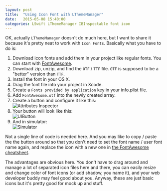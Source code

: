 ```yaml
---
layout: post
title:  "Using Icon Font with LThemeManager"
date:   2015-05-08 15:40:00
categories: LSwift LThemeManager IBInspectable font icon
---
```


OK, actually `LThemeManager` doesn't do much here, but I want to share it because it's pretty neat to work with `Icon Fonts`. Basically what you have to do is:

1. Download icon fonts and add them in your project like regular fonts. You can start with [FontAwesome][fontawesome].
  1. Download zip, unzip, and find the `OTF` / `TTF` file. `OTF` is supposed to be a "better" version than `TTF`.
  1. Install the font in your OS X.
  1. Drag the font file into your project in Xcode.
  1. Create a `Fonts provided by application` key in your info.plist file.
  1. Add `FontAwesome.otf` into the newly created array.
1. Create a button and configure it like this:  
![Attributes Inspector](https://www.dropbox.com/s/ynsc3phroo2tuqi/Screenshot%202015-05-08%2011.14.48.png?dl=1 "UIButton with LThemeManager")  
1. Your button will look like this:  
![UIButton](https://www.dropbox.com/s/4qeya6c6kxmt57l/Screenshot%202015-05-08%2011.17.07.png?dl=1 "UIButton with LThemeManager")  
1. And in simulator:  
![Simulator](https://www.dropbox.com/s/2g0hkgw4f2n5wg2/Screenshot%202015-05-08%2011.18.56.png?dl=1 "UIButton with LThemeManager")  

Not a single line of code is needed here. And you may like to copy / paste the the button around so that you don't need to set the font name / user font name again, and replace the icon with a new one in [the FontAwesome cheatsheet][cheatsheet].

The advantages are obvious here. You don't have to drag around and manage a lot of separated icon files here and there, you can easily resize and change color of font icons (or add shadow, you name it), and your web developer buddy may feel good about you. Anyway, these are just basic icons but it's pretty good for mock up and stuff.

[fontawesome]:	http://fortawesome.github.io/Font-Awesome/
[cheatsheet]:	http://fortawesome.github.io/Font-Awesome/cheatsheet/
